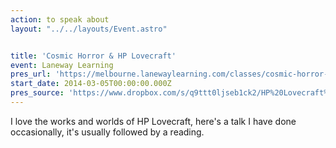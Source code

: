 ```yaml
---
action: to speak about
layout: "../../layouts/Event.astro"


title: 'Cosmic Horror & HP Lovecraft'
event: Laneway Learning
pres_url: 'https://melbourne.lanewaylearning.com/classes/cosmic-horror-and-hp-lovecraft/'
start_date: 2014-03-05T00:00:00.000Z
pres_source: 'https://www.dropbox.com/s/q9ttt0ljseb1ck2/HP%20Lovecraft%2C%20Laneway%20Learning%20v2.pptx?dl=0'
---
```


I love the works and worlds of HP Lovecraft, here's a talk I have done occasionally, it's usually followed by a reading.
